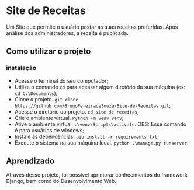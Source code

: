 # Site de Receitas

Um Site que permite o usuário postar as suas receitas preferidas. Após análise dos administradores, a receita é publicada.

## Como utilizar o projeto

### instalação
* Acesse o terminal do seu computador;
* Utilize o comando `cd` para acessar algum diretório da sua máquina (ex: `cd C:\Documents`);
* Clone o projeto. `git clone https://github.com/BrunoPereiradeSouza/Site-de-Receitas.git`;
* Acesse o diretório do projeto. `cd site de receitas`;
* Crie o ambiente virtual. `Python -m venv venv`;
* Ative o ambiente virtual. `.\venv\Scripts\activate`. OBS: Esse comando é para usuários de windows;
* Instale as dependências. `pip install -r requirements.txt`;
* Execute o sistema na sua máquina local. `python .\manage.py runserver`.

## Aprendizado

Através desse projeto, foi possível aprimorar conhecimentos do framework Django, bem como do Desenvolvimento Web.
